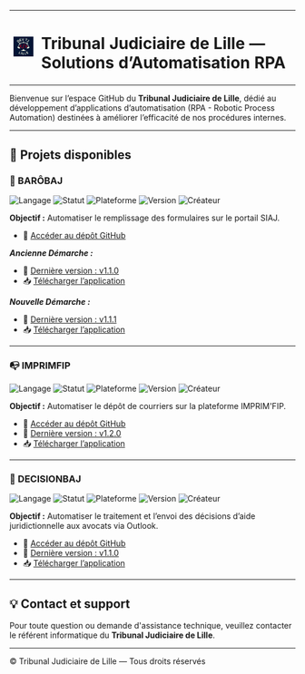 <table>
<tr>
<td><img src="./TJ_Lille_Logo.png" alt="Logo TJ Lille" width="100"/></td>
<td>

# Tribunal Judiciaire de Lille — Solutions d’Automatisation RPA

</td>
</tr>
</table>

Bienvenue sur l’espace GitHub du **Tribunal Judiciaire de Lille**, dédié au développement d’applications d’automatisation (RPA - Robotic Process Automation) destinées à améliorer l’efficacité de nos procédures internes.

---

## 🚀 Projets disponibles

### 🤖 BARÔBAJ

![Langage](https://img.shields.io/badge/langage-python-blue)
![Statut](https://img.shields.io/badge/statut-stable-brightgreen)
![Plateforme](https://img.shields.io/badge/plateforme-SIAJ-lightgrey)
![Version](https://img.shields.io/badge/version-v1.1.1-blueviolet)
![Créateur](https://img.shields.io/badge/créateur-Zenta-blue)

**Objectif :** Automatiser le remplissage des formulaires sur le portail SIAJ.

- 🔗 [Accéder au dépôt GitHub](https://github.com/RPA-TJ-Lille/BAROBAJ)

***__Ancienne Démarche :__***

- 🔄 [Dernière version : v1.1.0](https://github.com/RPA-TJ-Lille/BAROBAJ/releases/tag/v1.1.0)
- 📥 [Télécharger l’application](https://github.com/RPA-TJ-Lille/BAROBAJ/releases/download/v1.1.0/RPA-BAROBAJ-v1.1.0.zip)

***__Nouvelle Démarche :__***

- 🔄 [Dernière version : v1.1.1](https://github.com/RPA-TJ-Lille/BAROBAJ/releases/tag/v1.1.1)
- 📥 [Télécharger l’application](https://github.com/RPA-TJ-Lille/BAROBAJ/releases/download/v1.1.1/RPA-BAROBAJ-v1.1.1.zip)

---

### 📭 IMPRIMFIP

![Langage](https://img.shields.io/badge/langage-python-blue)
![Statut](https://img.shields.io/badge/statut-stable-brightgreen)
![Plateforme](https://img.shields.io/badge/plateforme-IMPRIM'FIP-lightgrey)
![Version](https://img.shields.io/badge/version-v1.2.0-blueviolet)
![Créateur](https://img.shields.io/badge/créateur-Zenta-blue)

**Objectif :** Automatiser le dépôt de courriers sur la plateforme IMPRIM'FIP.

- 🔗 [Accéder au dépôt GitHub](https://github.com/RPA-TJ-Lille/IMPRIMFIP)
- 🔄 [Dernière version : v1.2.0](https://github.com/RPA-TJ-Lille/IMPRIMFIP/releases/tag/v1.2.0)
- 📥 [Télécharger l’application](https://github.com/RPA-TJ-Lille/IMPRIMFIP/releases/download/v1.2.0/RPA-IMPRIMFIP-v1.2.0.zip)

---

### 📧 DECISIONBAJ

![Langage](https://img.shields.io/badge/langage-python-blue)
![Statut](https://img.shields.io/badge/statut-stable-brightgreen)
![Plateforme](https://img.shields.io/badge/plateforme-OUTLOOK-lightgrey)
![Version](https://img.shields.io/badge/version-v1.1.0-blueviolet)
![Créateur](https://img.shields.io/badge/créateur-Zenta-blue)

**Objectif :** Automatiser le traitement et l’envoi des décisions d’aide juridictionnelle aux avocats via Outlook.

- 🔗 [Accéder au dépôt GitHub](https://github.com/RPA-TJ-Lille/DECISIONBAJ)
- 🔄 [Dernière version : v1.1.0](https://github.com/RPA-TJ-Lille/DECISIONBAJ/releases/tag/v1.1.0)
- 📥 [Télécharger l’application](https://github.com/RPA-TJ-Lille/DECISIONBAJ/releases/download/v1.1.0/RPA-DECISIONBAJ-v1.1.0.zip)

---

## 💡 Contact et support

Pour toute question ou demande d'assistance technique, veuillez contacter le référent informatique du **Tribunal Judiciaire de Lille**.

---

© Tribunal Judiciaire de Lille — Tous droits réservés


